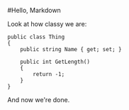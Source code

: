 #Hello, Markdown

Look at how classy we are:

    public class Thing 
	{
		public string Name { get; set; }

		public int GetLength()
		{
			return -1;
		}
	}

And now we're done.